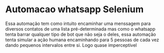 # Automacao whatsapp Selenium
 Essa automação tem como intuito encaminhar uma menssagem para diversos contatos de uma lista pré-determinada mas como o whatsapp tenta barrar qualquer tipo de bot que não seja o deles, essa automação tenta simular a ação humana encaminhando para 5 pessoas de cada vez dando pequenos intervalos entre si. Logo quase imperceptivel
